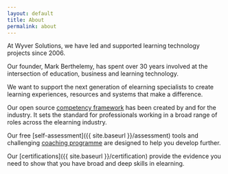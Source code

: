 ```yaml
---
layout: default
title: About
permalink: about
---
```

At Wyver Solutions, we have led and supported learning technology projects since 2006.

Our founder, Mark Berthelemy, has spent over 30 years involved at the intersection of education, business and learning technology.

We want to support the next generation of elearning specialists to create learning experiences, resources and systems that make a difference.

Our open source [competency framework](https://digitallearningcompetencies.info) has been created by and for the industry. It sets the standard for professionals working in a broad range of roles across the elearning industry.

Our free [self-assessment]({{ site.baseurl }}/assessment) tools and challenging [coaching programme](/coaching) are designed to help you develop further.

Our [certifications]({{ site.baseurl }}/certification) provide the evidence you need to show that you have broad and deep skills in elearning.
